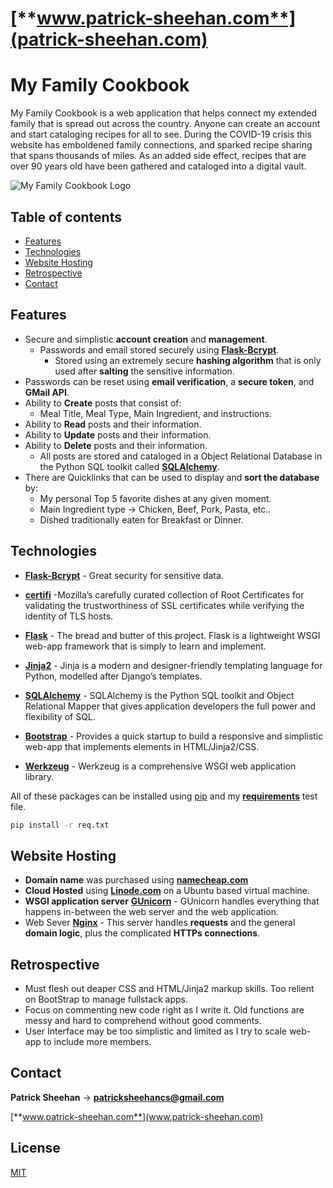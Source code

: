 # [**www.patrick-sheehan.com**](patrick-sheehan.com)

# My Family Cookbook

My Family Cookbook is a web application that helps connect my extended family that is spread out across the country. Anyone can create an account and start cataloging recipes for all to see. During the COVID-19 crisis this website has emboldened family connections, and sparked recipe sharing that spans thousands of miles. As an added side effect, recipes that are over 90 years old have been gathered and cataloged into a digital vault.

![My Family Cookbook Logo](https://raw.githubusercontent.com/Pts19/FlaskBlog/Attempt/familycookbloglogo.png)

## Table of contents
* [Features](#features)
* [Technologies](#technologies)
* [Website Hosting](#website-hosting)
* [Retrospective](#retrospective)
* [Contact](#contact)

## Features

* Secure and simplistic **account creation** and **management**.
  * Passwords and email stored securely using [**Flask-Bcrypt**](https://flask-bcrypt.readthedocs.io/en/latest/). 
    * Stored using an extremely secure **hashing algorithm** that is only used after **salting** the sensitive information.
* Passwords can be reset using **email verification**, a **secure token**, and **GMail API**.
* Ability to **Create** posts that consist of:
  * Meal Title, Meal Type, Main Ingredient, and instructions.
* Ability to **Read** posts and their information. 
* Ability to **Update** posts and their information.
* Ability to **Delete** posts and their information.
  * All posts are stored and cataloged in a Object Relational Database in the Python SQL toolkit called [**SQLAlchemy**](https://www.sqlalchemy.org/).
* There are Quicklinks that can be used to display and **sort the database** by:
  * My personal Top 5 favorite dishes at any given moment.
  * Main Ingredient type -> Chicken, Beef, Pork, Pasta, etc..
  * Dished traditionally eaten for Breakfast or Dinner.

## Technologies
- [**Flask-Bcrypt**](https://flask-bcrypt.readthedocs.io/en/latest/) - Great security for sensitive data.
- [**certifi**](https://pypi.org/project/certifi/) -Mozilla’s carefully curated collection of Root Certificates for validating the trustworthiness of SSL certificates while verifying the identity of TLS hosts.
- [**Flask**](https://palletsprojects.com/p/flask/) - The bread and butter of this project. Flask is a lightweight WSGI web-app framework that is simply to learn and implement.
- [**Jinja2**](https://jinja.palletsprojects.com/en/2.11.x/) - Jinja is a modern and designer-friendly templating language for Python, modelled after Django’s templates. 

- [**SQLAlchemy**](https://www.sqlalchemy.org/) - SQLAlchemy is the Python SQL toolkit and Object Relational Mapper that gives application developers the full power and flexibility of SQL.

- [**Bootstrap**](https://getbootstrap.com/) - Provides a quick startup to build a responsive and simplistic web-app that implements elements in HTML/Jinja2/CSS. 

- [**Werkzeug**](https://werkzeug.palletsprojects.com/en/1.0.x/) - Werkzeug is a comprehensive WSGI web application library.

All of these packages can be installed using [pip](https://pip.pypa.io/en/stable/) and my [**requirements**](https://github.com/Pts19/FlaskBlog/blob/Attempt/req.txt) test file.
```bash
pip install -r req.txt
```


## Website Hosting
- **Domain name** was purchased using [**namecheap.com**](www.namecheap.com)
- **Cloud Hosted** using [**Linode.com**](https://www.linode.com/) on a Ubuntu based virtual machine.
- **WSGI application server** [**GUnicorn**](https://gunicorn.org/) - GUnicorn handles everything that happens in-between the web server and the web application. 
- Web Sever [**Nginx**](https://www.nginx.com/) - This server handles **requests** and the general **domain logic**, plus the complicated **HTTPs connections**.

## Retrospective
- Must flesh out deaper CSS and HTML/Jinja2 markup skills. Too relient on BootStrap to manage fullstack apps.
- Focus on commenting new code right as I write it. Old functions are messy and hard to comprehend without good comments.
- User Interface may be too simplistic and limited as I try to scale web-app to include more members.


## Contact
**Patrick Sheehan** -> [**patricksheehancs@gmail.com**](patricksheehancs@gmail.com)

[**www.patrick-sheehan.com**](www.patrick-sheehan.com)

## License
[MIT](https://choosealicense.com/licenses/mit/)
